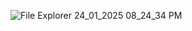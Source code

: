 
![File Explorer 24_01_2025 08_24_34 PM](https://github.com/user-attachments/assets/09a28372-a0fb-4f85-9a7c-929b72c93a08)
